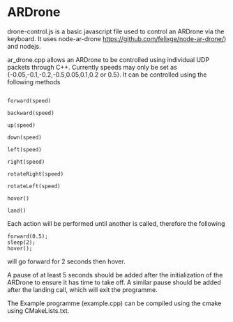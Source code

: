 # ARDrone

drone-control.js is a basic javascript file used to control an ARDrone via the keyboard. It uses node-ar-drone https://github.com/felixge/node-ar-drone/) and nodejs. 

ar_drone.cpp allows an ARDrone to be controlled using individual UDP packets through C++. 
Currently speeds may only be set as {-0.05,-0.1,-0.2,-0.5,0.05,0.1,0.2 or 0.5}.
It can be controlled using the following methods
```

forward(speed)

backward(speed)

up(speed)

down(speed)

left(speed)

right(speed)

rotateRight(speed)

rotateLeft(speed)

hover()

land()

```

Each action will be performed until another is called, therefore the following

```
forward(0.5);
sleep(2);
hover();
```

will go forward for 2 seconds then hover.

A pause of at least 5 seconds should be added after the initialization of the ARDrone to ensure it has time to take off.
A similar pause should be added after the landing call, which will exit the programme.

The Example programme (example.cpp) can be compiled using the cmake using CMakeLists.txt.
